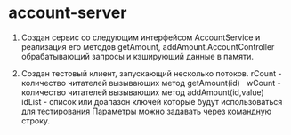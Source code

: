 # account-server
1. Создан сервис со следующим интерфейсом AccountService и реализация его методов getAmount, addAmount.AccountController обрабатывающий запросы и кэширующий данные в памяти.

2. Создан тестовый клиент, запускающий несколько потоков.
  rCount - количество читателей вызывающих метод getAmount(id)
  wCount - количество читателей вызывающих метод addAmount(id,value)
  idList - список или доапазон ключей которые будут использоваться для тестирования
Параметры можно задавать через командную строку.

